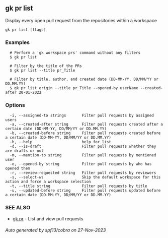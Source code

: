 ## gk pr list

Display every open pull request from the repositories within a workspace

```
gk pr list [flags]
```

### Examples

```
  # Perform a 'gk workspace prs' command without any filters
  $ gk pr list

  # Filter by the title of the PRs
  $ gk pr list --title pr_Title

  # Filter by title, author, and created date (DD-MM-YY, DD/MM/YY or DD.MM.YY)
  $ gk pr list origin --title pr_Title --opened-by userName --created-after 20-01-2022
```

### Options

```
  -i, --assigned-to strings       Filter pull requests by assigned users
  -a, --created-after string      Filter pull requests created after a certain date (DD-MM-YY, DD/MM/YY or DD.MM.YY)
  -b, --created-before string     Filter pull requests created before a certain date (DD-MM-YY, DD/MM/YY or DD.MM.YY)
  -h, --help                      help for list
  -d, --is-draft                  Filter pull requests whether they are drafts or not
  -m, --mention-to string         Filter pull requests by mentioned user
  -o, --opened-by string          Filter pull requests by who has opened them
  -r, --review-requested string   Filter pull requests by reviewers
  -s, --select-ws                 Skip the default workspace for this action and force a workspace selection
  -t, --title string              Filter pull requests by title
  -u, --updated-before string     Filter pull requests updated before a certain date (DD-MM-YY, DD/MM/YY or DD.MM.YY)
```

### SEE ALSO

* [gk pr](gk_pr.md)	 - List and view pull requests

###### Auto generated by spf13/cobra on 27-Nov-2023
